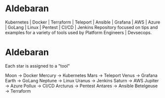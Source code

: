 # Aldebaran
Kubernetes | Docker | Terraform | Teleport | Ansible | Grafana | AWS | Azure | GoLang | Linux | Pentest | CI/CD | Jenkins
Repository focused on tips and examples for a variety of tools used by Platform Engineers | Devsecops.


# Aldebaran
Each star is assigned to a "tool" 

Moon       -> Docker
Mercury    -> Kubernetes
Mars       -> Teleport
Venus      -> Grafana
Earth      -> GoLang
Neptune    -> Linux
Uranus     -> Jenkins
Saturn     -> AWS
Jupiter    -> Azure
Pollux     -> CI/CD
Arcturus   -> Pentest
Antares    -> Ansible
Betelgeuse -> Terraform
    

